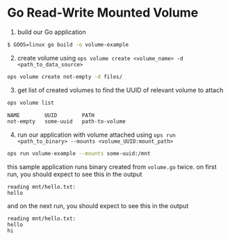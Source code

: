 Go Read-Write Mounted Volume
==================

1. build our Go application
```sh
$ GOOS=linux go build -o volume-example
```

2. create volume using `ops volume create <volume_name> -d <path_to_data_source>`
```sh
ops volume create not-empty -d files/
```

3. get list of created volumes to find the UUID of relevant volume to attach
```sh
ops volume list 

NAME		UUID		PATH
not-empty	some-uuid	path-to-volume
```

4. run our application with volume attached using `ops run <path_to_binary> --mounts <volume_UUID:mount_path>`
```sh
ops run volume-example --mounts some-uuid:/mnt
```
this sample application runs binary created from `volume.go` twice. on first run, you should expect to see this in the output
```
reading mnt/hello.txt:
hello
```
and on the next run, you should expect to see this in the output
```
reading mnt/hello.txt:
hello
hi
```
